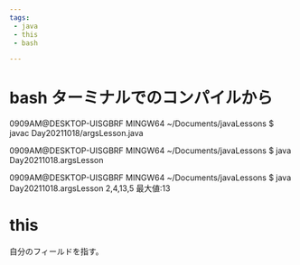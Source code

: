 ```yaml
---
tags:
 - java
 - this
 - bash

---
```


# bash ターミナルでのコンパイルから

0909AM@DESKTOP-UISGBRF MINGW64 ~/Documents/javaLessons
$ javac Day20211018/argsLesson.java

0909AM@DESKTOP-UISGBRF MINGW64 ~/Documents/javaLessons
$ java Day20211018.argsLesson

0909AM@DESKTOP-UISGBRF MINGW64 ~/Documents/javaLessons
$ java Day20211018.argsLesson 2,4,13,5
最大値:13

# this
自分のフィールドを指す。
